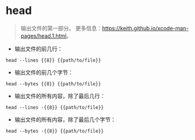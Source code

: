 # head

> 输出文件的第一部分。
> 更多信息：<https://keith.github.io/xcode-man-pages/head.1.html>。

- 输出文件的前几行：

`head --lines {{8}} {{path/to/file}}`

- 输出文件的前几个字节：

`head --bytes {{8}} {{path/to/file}}`

- 输出文件的所有内容，除了最后几行：

`head --lines -{{8}} {{path/to/file}}`

- 输出文件的所有内容，除了最后几个字节：

`head --bytes -{{8}} {{path/to/file}}`